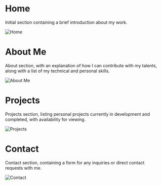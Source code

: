 # Home
Initial section containing a brief introduction about my work.

![Home](https://github.com/user-attachments/assets/636d8bcc-4cb0-4eca-8d87-9c718ac42ac0)

# About Me
About section, with an explanation of how I can contribute with my talents, along with a list of my technical and personal skills.

![About Me](https://github.com/user-attachments/assets/89831864-c131-4402-a225-95ae58439c5f)

# Projects
Projects section, listing personal projects currently in development and completed, with availability for viewing.

![Projects](https://github.com/user-attachments/assets/f247c206-4a67-45c3-a6e6-180747a2d711)

# Contact
Contact section, containing a form for any inquiries or direct contact requests with me.

![Contact](https://github.com/user-attachments/assets/db5f3b8a-03f6-4f27-bfd3-47cd8cd26153)
